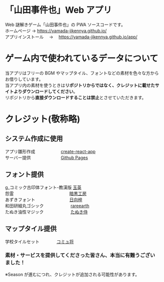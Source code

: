 # 「山田事件也」Web アプリ

Web 謎解きゲーム「山田事件也」の PWA ソースコードです。  
ホームページ → https://yamada-jikennya.github.io/  
アプリインストール　 → 　https://yamada-jikennya.github.io/app/

# ゲーム内で使われているデータについて

当アプリはフリーの BGM やマップタイル、フォントなどの素材を色々な方からお借りしています。  
当アプリ内の素材を使うときは**リポジトリからではなく、クレジットに載せたサイトよりダウンロードしてください**。  
リポジトリから**直接ダウンロードすることは禁止**とさせていただきます。

# クレジット(敬称略)

## システム作成に使用

アプリ雛形作成&emsp;&emsp;&emsp;&emsp;&emsp;&emsp;[create-react-app](https://create-react-app.dev/)  
サーバー提供&emsp;&emsp;&emsp;&emsp;&emsp;&emsp;&emsp;[Github Pages](https://docs.github.com/ja/pages/getting-started-with-github-pages/about-github-pages)

## フォント提供

g\_コミック古印体フォント-教漢版 [玉英](https://material.animehack.jp/font_gcomickoin.html)  
怨霊&emsp;&emsp;&emsp;&emsp;&emsp;&emsp;&emsp;&emsp;&emsp;&emsp;&emsp;&emsp;&emsp;[暗黒工房](http://www.ankokukoubou.com/font/onryou.htm)  
あずきフォント&emsp;&emsp;&emsp;&emsp;&emsp;&emsp;&emsp;&emsp;[日向梓](http://azukifont.com/font/azuki.html)  
和田研細丸ゴシック &emsp;&emsp;&emsp;&emsp;&emsp;&emsp;[rareearth](https://ja.osdn.net/projects/jis2004/)  
たぬき油性マジック &emsp;&emsp;&emsp;&emsp;&emsp;&emsp;[たぬき侍](https://tanukifont.com/tanuki-permanent-marker/)

## マップタイル提供

学校タイルセット&emsp;&emsp;&emsp;&emsp;[コミュ将](https://tm.lucky-duet.com/viewtopic.php?t=2045)

### 素材・サービスを提供してくださった皆さん、本当に有難うございました！

※Season が進むにつれ、クレジットが追加される可能性があります。
